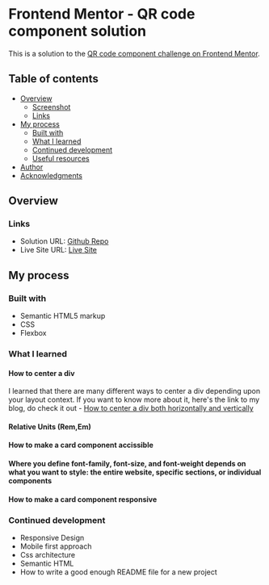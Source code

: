 # Frontend Mentor - QR code component solution

This is a solution to the [QR code component challenge on Frontend Mentor](https://www.frontendmentor.io/challenges/qr-code-component-iux_sIO_H).

## Table of contents

- [Overview](#overview)
  - [Screenshot](#screenshot)
  - [Links](#links)
- [My process](#my-process)
  - [Built with](#built-with)
  - [What I learned](#what-i-learned)
  - [Continued development](#continued-development)
  - [Useful resources](#useful-resources)
- [Author](#author)
- [Acknowledgments](#acknowledgments)

## Overview

### Links

- Solution URL: [Github Repo](https://github.com/nagwanshi/qr-code-component-main)
- Live Site URL: [Live Site](https://qr-code-component-main-one-zeta.vercel.app/)

## My process

### Built with

- Semantic HTML5 markup
- CSS
- Flexbox

### What I learned

#### How to center a div

I learned that there are many different ways to center a div depending upon your layout context. If you want to know more about it, here's the link to my blog, do check it out -
[How to center a div both horizontally and vertically](https://medium.com/@nagwanshisapna/how-to-center-a-div-both-horizontally-and-vertically-part-5e2b93374fa6)

#### Relative Units (Rem,Em)

#### How to make a card component accissible

#### Where you define font-family, font-size, and font-weight depends on what you want to style: the entire website, specific sections, or individual components

#### How to make a card component responsive

### Continued development

- Responsive Design
- Mobile first approach
- Css architecture
- Semantic HTML
- How to write a good enough README file for a new project
